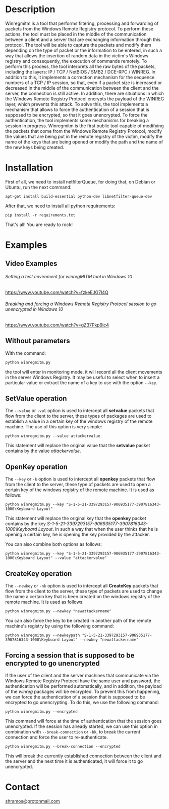 # Description
Winregmitm is a tool that performs filtering, processing and forwarding of packets from the Windows Remote Registry protocol. To perform these actions, the tool must be placed in the middle of the communication between a client and a server that are exchanging information through this protocol. The tool will be able to capture the packets and modify them depending on the type of packet or the information to be entered, in such a way that allows the insertion of random data in the victim's Windows registry and consequently, the execution of commands remotely. To perform this process, the tool interprets all the raw bytes of the packets, including the layers: IP / TCP / NetBIOS / SMB2 / DCE-RPC / WINREG. In addition to this, it implements a correction mechanism for the sequence numbers of a TCP / IP session, so that, even if a packet size is increased or decreased in the middle of the communication between the client and the server, the connection is still active.
In addition, there are situations in which the Windows Remote Registry Protocol encrypts the payload of the WINREG layer, which prevents this attack. To solve this, the tool implements a mechanism that allows to force the authentication of a session that is supposed to be encrypted, so that it goes unencrypted. To force the authentication, the tool implements some mechanisms for breaking a session in progress.
Winregmitm is the first public tool capable of modifying the packets that come from the Windows Remote Registry Protocol, modify the values that are being put in the remote registry of the victim, modify the name of the keys that are being opened or modify the path and the name of the new keys being created.

# Installation
First of all, we need to install netfilterQueue, for doing that, on Debian or Ubuntu, run the next command:

```apt-get install build-essential python-dev libnetfilter-queue-dev```

After that, we need to install all python requirements:

```pip install -r requirements.txt```

That's all! You are ready to rock!

# Examples

## Video Examples

###### Setting a test enviroment for winregMITM tool in Windows 10
https://www.youtube.com/watch?v=fzkeEJG7l4Q

###### Breaking and forcing a Windows Remote Registry Protocol session to go unencrypted in Windows 10
https://www.youtube.com/watch?v=gZ37Pkp9ic4

## Without parameters

With the command:

```python winregmitm.py```

the tool will enter in monitoring mode, it will record all the client movements in the server Windows Registry. It may be useful to select when to insert a particular value or extract the name of a key to use with the option ```--key```.

## SetValue operation

The ```--value``` or ```-val``` option is used to intercept all **setvalue** packets that flow from the client to the server, these types of packages are used to establish a value in a certain key of the windows registry of the remote machine. The use of this option is very simple:

```python winregmitm.py --value attackervalue```

This statement will replace the original value that the **setvalue** packet contains by the value *attackervalue*.

## OpenKey operation

The ```--key``` or ```-k``` option is used to intercept all **openkey** packets that flow from the client to the server, these type of packets are used to open a certain key of the windows registry of the remote machine. It is used as follows:

```python winregmitm.py --key "S-1-5-21-3397293157-906935177-3907816343-1000\Keyboard Layout"```

This statement will replace the original key that the **openkey** packet contains by the key *S-1-5-21-3397293157-906935177-3907816343-1000\Keyboard Layout*. In such a way that when the user thinks that he is opening a certain key, he is opening the key provided by the attacker.

You can also combine both options as follows:

```python winregmitm.py --key "S-1-5-21-3397293157-906935177-3907816343-1000\Keyboard Layout" --value "attackervalue"```

## CreateKey operation

The ```--newkey``` or ```-nk``` option is used to intercept all **CreateKey** packets that flow from the client to the server, these type of packets are used to change the name a certain key that is been created on the windows registry of the remote machine. It is used as follows:

```python winregmitm.py --newkey "newattackername"```

You can also force the key to be created in another path of the remote machine's registry by using the following command:

```python winregmitm.py --newkeypath "S-1-5-21-3397293157-906935177-3907816343-1000\Keyboard Layout" --newkey "newattackername"```

## Forcing a session that is supposed to be encrypted to go unencrypted

If the user of the client and the server machines that communicate via the Windows Remote Registry Protocol have the same user and password, the authentication will be performed automatically, and in addition, the payload of the *winreg* packages will be encrypted. To prevent this from happening, we can force the authentication of a session that is supposed to be encrypted to go unencrypting. To do this, we use the following command:

```python winregmitm.py --encrypted```

This command will force at the time of authentication that the session goes unencrypted. If the session has already started, we can use this option in combination with ```--break-connection``` or  ```-bk```, to break the current connection and force the user to re-authenticate.

```python winregmitm.py --break-connection --encrypted```

This will break the currently established connection between the client and the server and the next time it is authenticated, it will force it to go unencrypted.

# Contact
shramos@protonmail.com
